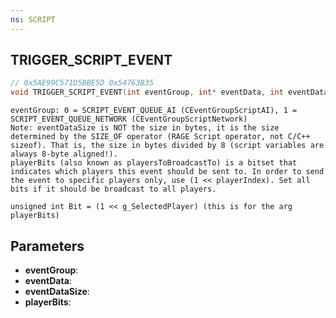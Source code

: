 ```yaml
---
ns: SCRIPT
---
```

## TRIGGER_SCRIPT_EVENT

```c
// 0x5AE99C571D5BBE5D 0x54763B35
void TRIGGER_SCRIPT_EVENT(int eventGroup, int* eventData, int eventDataSize, int playerBits);
```

```
eventGroup: 0 = SCRIPT_EVENT_QUEUE_AI (CEventGroupScriptAI), 1 = SCRIPT_EVENT_QUEUE_NETWORK (CEventGroupScriptNetwork)
Note: eventDataSize is NOT the size in bytes, it is the size determined by the SIZE_OF operator (RAGE Script operator, not C/C++ sizeof). That is, the size in bytes divided by 8 (script variables are always 8-byte aligned!).
playerBits (also known as playersToBroadcastTo) is a bitset that indicates which players this event should be sent to. In order to send the event to specific players only, use (1 << playerIndex). Set all bits if it should be broadcast to all players.
```
```
unsigned int Bit = (1 << g_SelectedPlayer) (this is for the arg playerBits)
```
## Parameters
* **eventGroup**: 
* **eventData**: 
* **eventDataSize**: 
* **playerBits**: 

